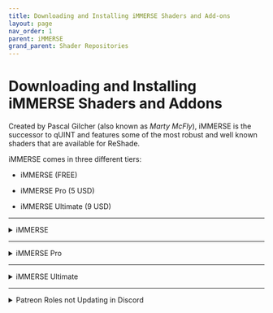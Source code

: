 ```yaml
---
title: Downloading and Installing iMMERSE Shaders and Add-ons
layout: page
nav_order: 1
parent: iMMERSE
grand_parent: Shader Repositories
---
```


# Downloading and Installing iMMERSE Shaders and Addons

Created by Pascal Gilcher (also known as _Marty McFly_), iMMERSE is the successor to qUINT and features some of the most robust and well known shaders that are available for ReShade.

iMMERSE comes in three different tiers:

* iMMERSE (FREE)

* iMMERSE Pro (5 USD)

* iMMERSE Ultimate (9 USD)

---

<details markdown="block" class="details-tree">
<summary>iMMERSE</summary>

iMMERSE is the core repository of shaders from Pascal that are available [on GitHub](https://github.com/martymcmodding/iMMERSE).

The iMMERSE repository includes:

* iMMERSE Launchpad

* iMMERSE MXAO

* iMMERSE Sharpen

* iMMERSE Anti-Aliasing

---

<details markdown="block" class="details-tree">
<summary>Installing the iMMERSE Repository</summary>

To install the iMMERSE repository, utilize the ReShade Installer to download the iMMERSE repository during the shader installation process.

**Alternatively**, if you would like to install this repository manually, check out [our guide for installing ReShade shaders manually](https://guides.martysmods.com/docs/reshade-guides/manual-reshade-installs/#step-1-create-a-reshade-shaders-folder)!

</details>

</details>

---

<details markdown="block" class="details-tree">
<summary>iMMERSE Pro</summary>

iMMERSE Pro is a premium repository of Pascal's shaders, available to [the "Raytracers" tier members from Pascal's Patreon](http://www.patreon.com/mcflypg).

For $5 USD, you can access this repository, which currently features:

* iMMERSE Pro RTGI

* iMMERSE Pro Clarity

* iMMERSE Pro Depth of Field

* iMMERSE Pro ReGrade

* iMMERSE Pro Solaris

---

<details markdown="block" class="details-tree">
<summary>Downloading and Installing the iMMERSE Pro Repository</summary>

To access the iMMERSE Pro Archive, make sure you're a current subscriber to [Pascal's Patreon at the $5 USD Raytracers tier](http://www.patreon.com/mcflypg).

Once subscribed, you are able to download iMMERSE Pro shaders from [Pascal's Discord (PGHUB)](https://discord.com/invite/wY49KMxjHT). You can find the latest iMMERSE Pro shader archive in the [#downloads-level-1](https://discord.com/channels/494578207505514496/494599998059839498) Discord channel.

You are free to keep these shaders after your subscription and you will not be revoked access to these shaders at any given point. You are also free to end your subscription at any time.

Once you've downloaded the latest iMMERSE Pro Shader archive, you can install them with a simple drag and drop procedure. This process is shown in [our guide for installing ReShade Shaders manually](https://guides.martysmods.com/docs/reshade-guides/manual-reshade-installs/#step-1-create-a-reshade-shaders-folder)!

</details>

</details>

---

<details markdown="block" class="details-tree">
<summary>iMMERSE Ultimate</summary>

iMMERSE Ultimate is an aditional premium collection of Pascal's shaders, available to [the "Pathtracers" tier members from Pascal's Patreon](http://www.patreon.com/mcflypg).

For $10 USD, you can access this suite, which features:

* iMMERSE Ultimate Convolution Bloom

* iMMERSE Ultimate ReGrade +

---

<details markdown="block" class="details-tree">
<summary>Downloading the iMMERSE Ultimate Repository</summary>

To access the iMMERSE Ultimate repository, make sure you're a current subscriber to [Pascal's Patreon for the $10 USD Pathtracers tier](http://www.patreon.com/mcflypg).

Once subscribed, you are able to download iMMERSE Pro repository from [Pascal's Discord (PGHUB)](https://discord.com/invite/wY49KMxjHT). 

You can find the latest iMMERSE Pro shader archive in the [#downloads-level-2](https://discord.com/channels/494578207505514496/494599917273350164) Discord channel.

You are free to keep these shaders after your subscription and you will not be revoked access to these shaders at any given point. You are also free to end your subscription at any time.

</details>

---

<details markdown="block" class="details-tree">
<summary>Installing iMMERSE Ultimate Shaders</summary>

Once you've downloaded the latest iMMERSE Ultimate Shader archive, you can install them with a simple drag and drop procedure. This process is shown in [our guide for installing ReShade Shaders manually](https://guides.martysmods.com/docs/reshade-guides/manual-reshade-installs/#step-1-create-a-reshade-shaders-folder)!

</details>

---

<details markdown="block" class="details-tree">
<summary>Installing iMMERSE Ultimate Add-ons</summary>

## **Step 1:** Open the iMMERSE Ultimate Archive

Open the iMMERSE Ultimate archive that you've downloaded from the PGHub Discord:

![Image](../images/downloading-and-installing-immerse-shaders/immerse_ultimate_archive.jpg)

---

## **Step 2:** Navigate to the Addons Folder

Open the `Addons` folder within the iMMERSE Ultimate Archive

![Image](../images/downloading-and-installing-immerse-shaders/immerse_ultimate_addons.jpg)

---

## **Step 3:** Open Your Game Folder

Navigate to your game folder where ReShade and the game exectuable exist.

If you're unsure where your game directory is located, please see our guide on [how to locate your game's executable](https://guides.martysmods.com/docs/special-and-others/finding-your-game-executable-and-directory/) for assistance!

---

## **Step 4:** Drag and Drop the Addons Into Your Game Folder

Drag and drop the addon files from the iMMERSE Ultimate archive into your game folder.

![Image](../images/downloading-and-installing-immerse-shaders/addons_drag_and_drop.jpg)

After moving the addon files into your game folder, you've sucessfully installed the iMMERSE Ultimate Add-on portion of the archive!

</details>

</details>

---

<details markdown="block" class="details-tree">
<summary>Patreon Roles not Updating in Discord</summary>

If you're having trouble accessing the iMMERSE Pro archive due to role permissions in the Discord, follow these steps to resolve the issue:

---

## **Step 1:** Open Patreon's `Connected Apps` Settings

Navigate to [Patreon's 'Connected Apps' Settings](https://www.patreon.com/settings/apps/)

---

## **Step 2:** Navigate to the Discord Account Connections

Click the `Discord` Icon:

![Image](../images/downloading-and-installing-immerse-shaders/patreon_discord_icon.jpg) 

---

## **Step 3:** Disconnect your Discord Account

Click `Disconnect` to unlink your Discord Account from Patreon:

![Image](../images/downloading-and-installing-immerse-shaders/patreon_disconnect_discord.jpg)

---

## **Step 4:** Reconnect your Discord Account

Click `Connect` and sign into your Discord account:

![Image](../images/downloading-and-installing-immerse-shaders/patreon_connect_discord.jpg)

---

## **Step 5:** Grant Discord Permissions for Patreon

Grant Permission by clicking `Authorize`:

![Image](../images/downloading-and-installing-immerse-shaders/discord_authorize.jpg)

---

## **Step 6:** Check Your Role Access
Finally, verify your updated roles within the PGHub Discord Server.

If you still do not have your Patreon roles in Discord, please leave the Discord server and then rejoin through Patreon!

</details>